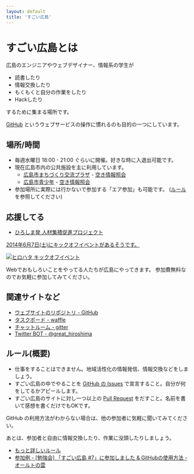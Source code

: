 ```yaml
---
layout: default
title: 'すごい広島'
---
```


# すごい広島とは

広島のエンジニアやウェブデザイナー、情報系の学生が

* 読書したり
* 情報交換したり
* もくもくと自分の作業をしたり
* Hackしたり

するために集まる場所です。

[GitHub](https://github.com/) というウェブサービスの操作に慣れるのも目的の一つにしています。

## 場所/時間

* 毎週水曜日 18:00 - 21:00 ぐらいに開催。好きな時に入退出可能です。
* 現在広島市内の公共施設を主に利用しています。
  * [広島市まちづくり交流プラザ](http://www.cf.city.hiroshima.jp/m-plaza/index.html) - [空き情報照会](https://yoyaku.e-harp.jp/hiroshima/Menu.aspx?lgCode=340006&sstCode=0110)
  * [広島市青少年](http://www.cf.city.hiroshima.jp/y-center/) - [空き情報照会](https://yoyaku.e-harp.jp/hiroshima/Menu.aspx?lgCode=340006&sstCode=0105)
* 参加場所に実際には行かないで参加する「エア参加」も可能です。 ([ルール](/rule.html)を参照してください)

## 応援してる

* [ひろしま発 人材集積促進プロジェクト](http://hiro-hata.com/)

[2014年6月7日(土)にキックオフイベントがあるそうです。](http://hiro-hata.com/kickoff)

[![ヒロハタ キックオフイベント](http://lirio.sakura.ne.jp/kickoff/assets/images/logo.gif)](http://hiro-hata.com/kickoff)

Webでおもしろいことをやってる人たちが広島にやってきます。
参加費無料なのでお気軽に参加してみてください。

## 関連サイトなど

* [ウェブサイトのリポジトリ - GitHub](https://github.com/great-h/)
* [タスクボード - waffle](https://waffle.io/great-h/great-h.github.io)
* [チャットルーム - gitter](https://gitter.im/great-h)
* [Twitter BOT - @great_hiroshima](https://twitter.com/great_hiroshima)

## ルール(概要)

* 仕事をすることはできません。地域活性化の情報発信、情報交換などをしましょう。
* すごい広島の中でやることを [GitHub の Issues](https://github.com/great-h/great-h.github.io/issues?state=open) で宣言すること。自分が何をしてるかアピールします。
* すごい広島のサイトに対し一つ以上の [Pull Request](https://github.com/great-h/great-h.github.io/pulls) をだすこと。名前を書いて感想を書くだけでもOKです。

GitHub の利用方法がわからない場合は、他の参加者に気軽に聞いてみてください。

あとは、参加者と自由に情報交換したり、作業に没頭したりしましょう。

* [もっと詳しいルール](/rule.html)
* [参加例 - [勉強会] 「すごい広島 #7」に参加しました & GitHubの使用方法 - オールトの雲](http://ooltcloud.expressweb.jp/201307/article_04231557.html)
